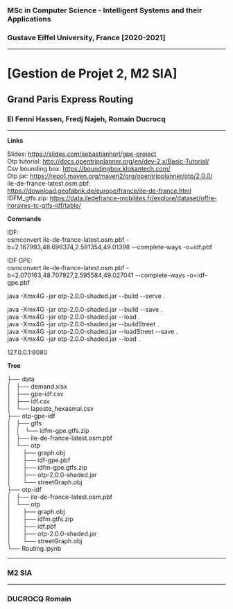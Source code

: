 ### MSc in Computer Science - Intelligent Systems and their Applications
### Gustave Eiffel University, France [2020-2021]

****

# [Gestion de Projet 2, M2 SIA] 
## Grand Paris Express Routing
### El Fenni Hassen, Fredj Najeh, Romain Ducrocq

****

**Links**

Slides: https://slides.com/sebastianhorl/gpe-project  
Otp tutorial: http://docs.opentripplanner.org/en/dev-2.x/Basic-Tutorial/  
Csv bounding box: https://boundingbox.klokantech.com/  
Otp jar: https://repo1.maven.org/maven2/org/opentripplanner/otp/2.0.0/  
ile-de-france-latest.osm.pbf: https://download.geofabrik.de/europe/france/ile-de-france.html  
IDFM_gtfs.zip: https://data.iledefrance-mobilites.fr/explore/dataset/offre-horaires-tc-gtfs-idf/table/  

**Commands**

IDF:  
osmconvert ile-de-france-latest.osm.pbf -b=2.167993,48.696374,2.581354,49.01398 --complete-ways -o=idf.pbf  

IDF GPE:  
osmconvert ile-de-france-latest.osm.pbf -b=2.070163,48.707927,2.595584,49.027041 --complete-ways -o=idf-gpe.pbf

java -Xmx4G -jar otp-2.0.0-shaded.jar --build --serve .  

java -Xmx4G -jar otp-2.0.0-shaded.jar --build --save .  
java -Xmx4G -jar otp-2.0.0-shaded.jar --load .  
java -Xmx4G -jar otp-2.0.0-shaded.jar --buildStreet .  
java -Xmx4G -jar otp-2.0.0-shaded.jar --loadStreet --save .  
java -Xmx4G -jar otp-2.0.0-shaded.jar --load .  

127.0.0.1:8080  

**Tree**

├── data  
│&nbsp;&nbsp;&nbsp;├── demand.xlsx  
│&nbsp;&nbsp;&nbsp;├── gpe-idf.csv  
│&nbsp;&nbsp;&nbsp;├── idf.csv  
│&nbsp;&nbsp;&nbsp;└── laposte_hexasmal.csv  
├── otp-gpe-idf  
│&nbsp;&nbsp;&nbsp;├── gtfs  
│&nbsp;&nbsp;&nbsp;│&nbsp;&nbsp;&nbsp;└── idfm-gpe.gtfs.zip  
│&nbsp;&nbsp;&nbsp;├── ile-de-france-latest.osm.pbf  
│&nbsp;&nbsp;&nbsp;└── otp  
│&nbsp;&nbsp;&nbsp;&nbsp;&nbsp;&nbsp;&nbsp;├── graph.obj  
│&nbsp;&nbsp;&nbsp;&nbsp;&nbsp;&nbsp;&nbsp;├── idf-gpe.pbf  
│&nbsp;&nbsp;&nbsp;&nbsp;&nbsp;&nbsp;&nbsp;├── idfm-gpe.gtfs.zip  
│&nbsp;&nbsp;&nbsp;&nbsp;&nbsp;&nbsp;&nbsp;├── otp-2.0.0-shaded.jar  
│&nbsp;&nbsp;&nbsp;&nbsp;&nbsp;&nbsp;&nbsp;└── streetGraph.obj  
├── otp-idf  
│&nbsp;&nbsp;&nbsp;├── ile-de-france-latest.osm.pbf  
│&nbsp;&nbsp;&nbsp;└── otp  
│&nbsp;&nbsp;&nbsp;&nbsp;&nbsp;&nbsp;&nbsp;├── graph.obj  
│&nbsp;&nbsp;&nbsp;&nbsp;&nbsp;&nbsp;&nbsp;├── idfm.gtfs.zip  
│&nbsp;&nbsp;&nbsp;&nbsp;&nbsp;&nbsp;&nbsp;├── idf.pbf  
│&nbsp;&nbsp;&nbsp;&nbsp;&nbsp;&nbsp;&nbsp;├── otp-2.0.0-shaded.jar  
│&nbsp;&nbsp;&nbsp;&nbsp;&nbsp;&nbsp;&nbsp;└── streetGraph.obj  
└── Routing.ipynb  

****

### M2 SIA

****

### DUCROCQ Romain
